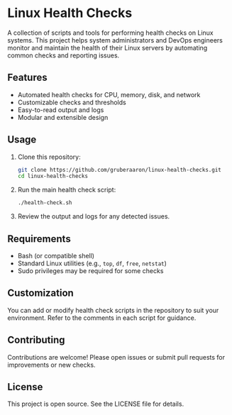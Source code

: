 # Linux Health Checks

A collection of scripts and tools for performing health checks on Linux systems. This project helps system administrators and DevOps engineers monitor and maintain the health of their Linux servers by automating common checks and reporting issues.

## Features

- Automated health checks for CPU, memory, disk, and network
- Customizable checks and thresholds
- Easy-to-read output and logs
- Modular and extensible design

## Usage

1. Clone this repository:
   ```sh
   git clone https://github.com/gruberaaron/linux-health-checks.git
   cd linux-health-checks
   ```

2. Run the main health check script:
   ```sh
   ./health-check.sh
   ```

3. Review the output and logs for any detected issues.

## Requirements

- Bash (or compatible shell)
- Standard Linux utilities (e.g., `top`, `df`, `free`, `netstat`)
- Sudo privileges may be required for some checks

## Customization

You can add or modify health check scripts in the repository to suit your environment. Refer to the comments in each script for guidance.

## Contributing

Contributions are welcome! Please open issues or submit pull requests for improvements or new checks.

## License

This project is open source. See the LICENSE file for details.
